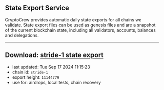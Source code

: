 ## State Export Service
CryptoCrew provides automatic daily state exports for all chains we validate. State export files can be used as genesis files and are a snapshot of the current blockchain state, including all validators, accounts, balances and delegations.

---
**Download: [stride-1 state export](https://dl-eu2.ccvalidators.com/SERVICE/stride/stride-1_export_11144779.json)**
---

- last updated: Tue Sep 17 2024 11:15:23
- chain id: `stride-1`
- export height: `11144779`
- use for: airdrops, local tests, chain recovery

